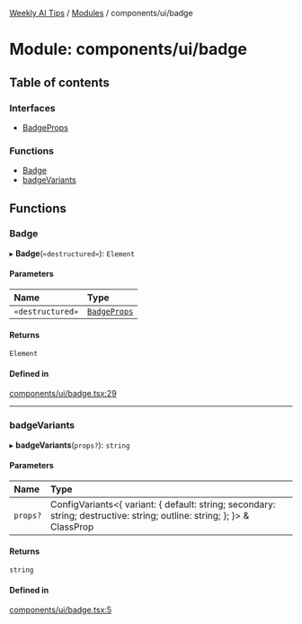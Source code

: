 [Weekly AI Tips](../README.md) / [Modules](../modules.md) / components/ui/badge

# Module: components/ui/badge

## Table of contents

### Interfaces

- [BadgeProps](../interfaces/components_ui_badge.BadgeProps.md)

### Functions

- [Badge](components_ui_badge.md#badge)
- [badgeVariants](components_ui_badge.md#badgevariants)

## Functions

### Badge

▸ **Badge**(`«destructured»`): `Element`

#### Parameters

| Name | Type |
| :------ | :------ |
| `«destructured»` | [`BadgeProps`](../interfaces/components_ui_badge.BadgeProps.md) |

#### Returns

`Element`

#### Defined in

[components/ui/badge.tsx:29](https://github.com/alexsoyes/weekly-ai-tips/blob/8e6b4ae946047053b809d45f37efccbb35947373/components/ui/badge.tsx#L29)

___

### badgeVariants

▸ **badgeVariants**(`props?`): `string`

#### Parameters

| Name | Type |
| :------ | :------ |
| `props?` | ConfigVariants\<\{ variant: \{ default: string; secondary: string; destructive: string; outline: string; }; }\> & ClassProp |

#### Returns

`string`

#### Defined in

[components/ui/badge.tsx:5](https://github.com/alexsoyes/weekly-ai-tips/blob/8e6b4ae946047053b809d45f37efccbb35947373/components/ui/badge.tsx#L5)
